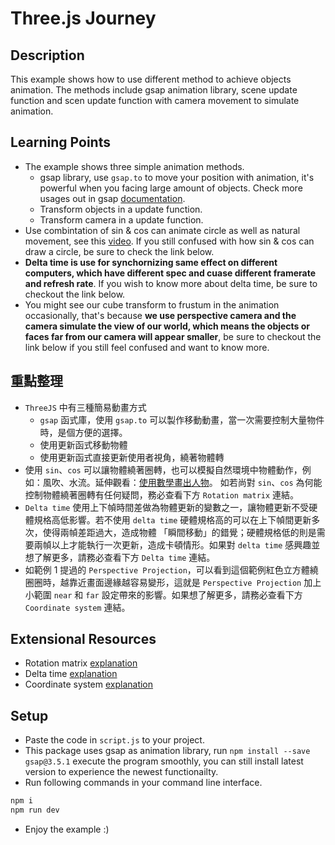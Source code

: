 # Three.js Journey

## Description

This example shows how to use different method to achieve objects animation. The methods include gsap animation library, scene update function and 
scen update function with camera movement to simulate animation.

## Learning Points

* The example shows three simple animation methods.
    * gsap library, use `gsap.to` to move your position with animation, it's powerful when you facing large amount of objects. Check more
    usages out in gsap [documentation](https://greensock.com/docs/).
    * Transform objects in a update function.
    * Transform camera in a update function.
* Use combintation of sin & cos can animate circle as well as natural movement, see this [video](https://www.youtube.com/watch?v=8--5LwHRhjk&t=4s).
If you still confused with how sin & cos can draw a circle, be sure to check the link below.
* **Delta time is use for synchornizing same effect on different computers, which have different spec and cuase different framerate and refresh rate**.
If you wish to know more about delta time, be sure to checkout the link below.
* You might see our cube transform to frustum in the animation occasionally, that's because **we use perspective camera and the camera simulate the view
of our world, which means the objects or faces far from our camera will appear smaller**, be sure to checkout the link below if you still feel confused
and want to know more.

## 重點整理

* `ThreeJS` 中有三種簡易動畫方式
    * `gsap` 函式庫，使用 `gsap.to` 可以製作移動動畫，當一次需要控制大量物件時，是個方便的選擇。
    * 使用更新函式移動物體
    * 使用更新函式直接更新使用者視角，繞著物體轉
* 使用 `sin`、`cos` 可以讓物體繞著圈轉，也可以模擬自然環境中物體動作，例如：風吹、水流。延伸觀看：[使用數學畫出人物](https://www.youtube.com/watch?v=8--5LwHRhjk&t=4s)。
如若尚對 `sin`、`cos` 為何能控制物體繞著圈轉有任何疑問，務必查看下方 `Rotation matrix` 連結。
* `Delta time` 使用上下幀時間差做為物體更新的變數之一，讓物體更新不受硬體規格高低影響。若不使用 `delta time` 硬體規格高的可以在上下幀間更新多次，使得兩幀差距過大，造成物體
「瞬間移動」的錯覺；硬體規格低的則是需要兩幀以上才能執行一次更新，造成卡頓情形。如果對 `delta time` 感興趣並想了解更多，請務必查看下方 `Delta time` 連結。
* 如範例 1 提過的 `Perspective Projection`，可以看到這個範例紅色立方體繞圈圈時，越靠近畫面邊緣越容易變形，這就是 `Perspective Projection` 加上小範圍 `near` 和 `far` 
設定帶來的影響。如果想了解更多，請務必查看下方 `Coordinate system` 連結。

## Extensional Resources

* Rotation matrix [explanation](https://silverwind1982.pixnet.net/blog/post/165223625-%E6%97%8B%E8%BD%89%E7%9F%A9%E9%99%A3-%28rotation-matrix%29)
* Delta time [explanation](https://gafferongames.com/post/fix_your_timestep/)
* Coordinate system [explanation](https://ithelp.ithome.com.tw/articles/10245073)

## Setup

* Paste the code in `script.js` to your project.
* This package uses gsap as animation library, run `npm install --save gsap@3.5.1` execute the program smoothly, you can still install latest version
to experience the newest functionailty.
* Run following commands in your command line interface.

```bash
npm i
npm run dev
```

* Enjoy the example :)
